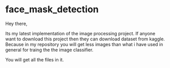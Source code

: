 # face_mask_detection
Hey there, 

Its my latest implementation of the image processing project. If anyone want to download this project then they can download dataset from kaggle.
Because in my repository you will get less images than what i have used in general for traing the the image classifier. 

You will get all the files in it. 
